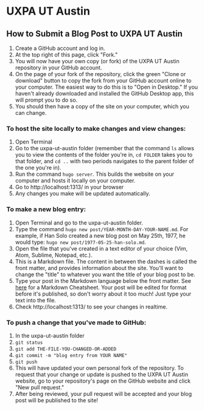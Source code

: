 # UXPA UT Austin

## How to Submit a Blog Post to UXPA UT Austin

1. Create a GitHub account and log in.
2. At the top right of this page, click "Fork."
3. You will now have your own copy (or fork) of the UXPA UT Austin repository in your GitHub account.
4. On the page of your fork of the repository, click the green "Clone or download" button to copy the fork from your GitHub account online to your computer. The easiest way to do this is to "Open in Desktop." If you haven't already downloaded and installed the GitHub Desktop app, this will prompt you to do so.
5. You should then have a copy of the site on your computer, which you can change.

### To host the site locally to make changes and view changes:
1. Open Terminal
2. Go to the uxpa-ut-austin folder (remember that the command ```ls``` allows you to view the contents of the folder you're in, ```cd FOLDER``` takes you to that folder, and ```cd ..``` with two periods navigates to the parent folder of the one you're in).
3. Run the command ```hugo server```. This builds the website on your computer and hosts it locally on your computer.
4. Go to http://localhost:1313/ in your browser
5. Any changes you make will be updated automatically.

### To make a new blog entry:
1. Open Terminal and go to the uxpa-ut-austin folder.
2. Type the command ```hugo new post/YEAR-MONTH-DAY-YOUR-NAME.md```. For example, if Han Solo created a new blog post on May 25th, 1977, he would type: ```hugo new post/1977-05-25-han-solo.md```.
3. Open the file that you've created in a text editor of your choice (Vim, Atom, Sublime, Notepad, etc.).
4. This is a Markdown file. The content in between the dashes is called the front matter, and provides information about the site. You'll want to change the "title" to whatever you want the title of your blog post to be.
5. Type your post in the Markdown language below the front matter. See [here](https://github.com/adam-p/markdown-here/wiki/Markdown-Cheatsheet) for a Markdown Cheatsheet. Your post will be edited for format before it's published, so don't worry about it too much! Just type your text into the file.
6. Check http://localhost:1313/ to see your changes in realtime.

### To push a change that you've made to GitHub:
1. In the uxpa-ut-austin folder
2. ```git status```
3. ```git add THE-FILE-YOU-CHANGED-OR-ADDED```
4. ```git commit -m "blog entry from YOUR NAME"```
5. ```git push```
6. This will have updated your own personal fork of the repository. To request that your change or update is pushed to the UXPA UT Austin website, go to your repository's page on the GitHub website and click "New pull request."
7. After being reviewed, your pull request will be accepted and your blog post will be published to the site!
